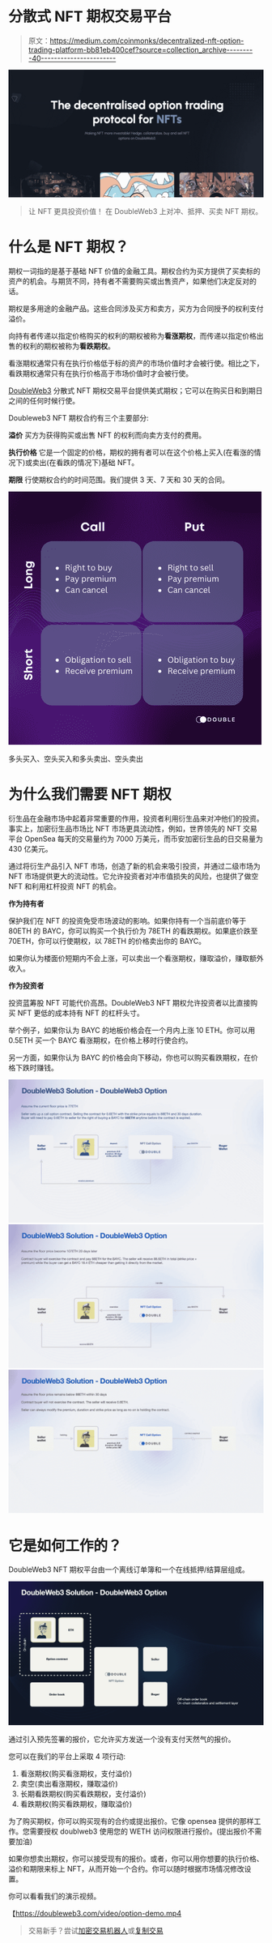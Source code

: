 # 分散式 NFT 期权交易平台

> 原文：<https://medium.com/coinmonks/decentralized-nft-option-trading-platform-bb81eb400cef?source=collection_archive---------40----------------------->

![](img/373a88127e2ebf819f9e7633601d117a.png)

> 让 NFT 更具投资价值！
> 在 DoubleWeb3 上对冲、抵押、买卖 NFT 期权。

# 什么是 NFT 期权？

期权一词指的是基于基础 NFT 价值的金融工具。期权合约为买方提供了买卖标的资产的机会。与期货不同，持有者不需要购买或出售资产，如果他们决定反对的话。

期权是多用途的金融产品。这些合同涉及买方和卖方，买方为合同授予的权利支付溢价。

向持有者传递以指定价格购买的权利的期权被称为**看涨期权**，而传递以指定价格出售的权利的期权被称为**看跌期权**。

看涨期权通常只有在执行价格低于标的资产的市场价值时才会被行使。相比之下，看跌期权通常只有在执行价格高于市场价值时才会被行使。

[DoubleWeb3](https://doubleweb3.com/) 分散式 NFT 期权交易平台提供美式期权；它可以在购买日和到期日之间的任何时候行使。

Doubleweb3 NFT 期权合约有三个主要部分:

**溢价** 买方为获得购买或出售 NFT 的权利而向卖方支付的费用。

**执行价格** 它是一个固定的价格，期权的拥有者可以在这个价格上买入(在看涨的情况下)或卖出(在看跌的情况下)基础 NFT。

**期限** 行使期权合约的时间范围。我们提供 3 天、7 天和 30 天的合同。

![](img/fddf361036cb93a5414b77948ecfafd7.png)

多头买入、空头买入和多头卖出、空头卖出

# 为什么我们需要 NFT 期权

衍生品在金融市场中起着非常重要的作用，投资者利用衍生品来对冲他们的投资。事实上，加密衍生品市场比 NFT 市场更具流动性，例如，世界领先的 NFT 交易平台 OpenSea 每天的交易量约为 7000 万美元，而币安加密衍生品的日交易量为 430 亿美元。

通过将衍生产品引入 NFT 市场，创造了新的机会来吸引投资，并通过二级市场为 NFT 市场提供更大的流动性。它允许投资者对冲市值损失的风险，也提供了做空 NFT 和利用杠杆投资 NFT 的机会。

**作为持有者**

保护我们在 NFT 的投资免受市场波动的影响。如果你持有一个当前底价等于 80ETH 的 BAYC，你可以购买一个执行价为 78ETH 的看跌期权。如果底价跌至 70ETH，你可以行使期权，以 78ETH 的价格卖出你的 BAYC。

如果你认为楼面价短期内不会上涨，可以卖出一个看涨期权，赚取溢价，赚取额外收入。

**作为投资者**

投资蓝筹股 NFT 可能代价高昂。DoubleWeb3 NFT 期权允许投资者以比直接购买 NFT 更低的成本持有 NFT 的杠杆头寸。

举个例子，如果你认为 BAYC 的地板价格会在一个月内上涨 10 ETH。你可以用 0.5ETH 买一个 BAYC 看涨期权，在价格上移时行使合约。

另一方面，如果你认为 BAYC 的价格会向下移动，你也可以购买看跌期权，在价格下跌时赚钱。

![](img/678954e711f57a31036af44223925f7f.png)![](img/87c1145e6630a9c96953659bb347831b.png)![](img/919fdbdcf865f33fc70a8e52ded2ac15.png)

# 它是如何工作的？

DoubleWeb3 NFT 期权平台由一个离线订单簿和一个在线抵押/结算层组成。

![](img/2b74aa8edb532eb15c6a9a5e286ddb0b.png)

通过引入预先签署的报价，它允许买方发送一个没有支付天然气的报价。

您可以在我们的平台上采取 4 项行动:

1.  看涨期权(购买看涨期权，支付溢价)
2.  卖空(卖出看涨期权，赚取溢价)
3.  长期看跌期权(购买看跌期权，支付溢价)
4.  看跌期权(购买看跌期权，赚取溢价)

为了购买期权，你可以购买现有的合约或提出报价。它像 opensea 提供的那样工作。您需要授权 doublweb3 使用您的 WETH 访问权限进行报价。(提出报价不需要加油)

如果你想卖出期权，你可以接受现有的报价。或者，你可以用你想要的执行价格、溢价和期限来标上 NFT，从而开始一个合约。你可以随时根据市场情况修改设置。

你可以看看我们的演示视频。

【https://doubleweb3.com/video/option-demo.mp4 

> 交易新手？尝试[加密交易机器人](/coinmonks/crypto-trading-bot-c2ffce8acb2a)或[复制交易](/coinmonks/top-10-crypto-copy-trading-platforms-for-beginners-d0c37c7d698c)